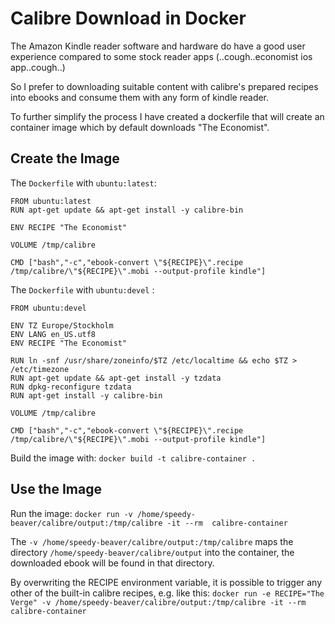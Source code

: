 # Calibre Download in Docker

The Amazon Kindle reader software and hardware do have a good user experience compared to some stock reader apps (..cough..economist ios app..cough..)

So I prefer to downloading suitable content with calibre's prepared recipes into ebooks and consume them with any form of kindle reader.

To further simplify the process I have created a dockerfile that will create an container image which by default downloads "The Economist".

## Create the Image
The ```Dockerfile``` with ```ubuntu:latest```:
```
FROM ubuntu:latest
RUN apt-get update && apt-get install -y calibre-bin

ENV RECIPE "The Economist"

VOLUME /tmp/calibre

CMD ["bash","-c","ebook-convert \"${RECIPE}\".recipe /tmp/calibre/\"${RECIPE}\".mobi --output-profile kindle"]
```

The ```Dockerfile``` with ```ubuntu:devel``` :
```
FROM ubuntu:devel

ENV TZ Europe/Stockholm
ENV LANG en_US.utf8
ENV RECIPE "The Economist"

RUN ln -snf /usr/share/zoneinfo/$TZ /etc/localtime && echo $TZ > /etc/timezone
RUN apt-get update && apt-get install -y tzdata
RUN dpkg-reconfigure tzdata
RUN apt-get install -y calibre-bin

VOLUME /tmp/calibre

CMD ["bash","-c","ebook-convert \"${RECIPE}\".recipe /tmp/calibre/\"${RECIPE}\".mobi --output-profile kindle"]
```
Build the image with:
```docker build -t calibre-container .```

## Use the Image
Run the image: 
```docker run -v /home/speedy-beaver/calibre/output:/tmp/calibre -it --rm  calibre-container```

The ```-v /home/speedy-beaver/calibre/output:/tmp/calibre``` maps the directory ```/home/speedy-beaver/calibre/output``` into the container, the downloaded ebook will be found in that directory. 

By overwriting the RECIPE environment variable, it is possible to trigger any other of the built-in calibre recipes, e.g. like this: 
```docker run -e RECIPE="The Verge" -v /home/speedy-beaver/calibre/output:/tmp/calibre -it --rm  calibre-container```

